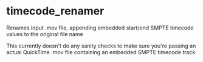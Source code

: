 # timecode_renamer
Renames input .mov file, appending embedded start/end SMPTE timecode values to the original file name

This currently doesn't do any sanity checks to make sure you're passing an actual QuickTime .mov file containing an embedded SMPTE timecode track.

